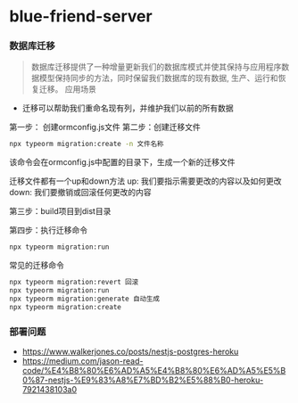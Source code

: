# blue-friend-server



### 数据库迁移
> 数据库迁移提供了一种增量更新我们的数据库模式并使其保持与应用程序数据模型保持同步的方法，同时保留我们数据库的现有数据, 生产、运行和恢复迁移。
应用场景
- 迁移可以帮助我们重命名现有列，并维护我们以前的所有数据

第一步： 创建ormconfig.js文件
第二步：创建迁移文件

``` bash
npx typeorm migration:create -n 文件名称
```
该命令会在ormconfig.js中配置的目录下，生成一个新的迁移文件

迁移文件都有一个up和down方法
up: 我们要指示需要更改的内容以及如何更改
down: 我们要撤销或回滚任何更改的内容

第三步：build项目到dist目录

第四步：执行迁移命令

``` bash
npx typeorm migration:run
```

常见的迁移命令

``` bash
npx typeorm migration:revert 回滚
npx typeorm migration:run
npx typeorm migration:generate 自动生成
npx typeorm migration:create  
```


### 部署问题
- https://www.walkerjones.co/posts/nestjs-postgres-heroku
- https://medium.com/jason-read-code/%E4%B8%80%E6%AD%A5%E4%B8%80%E6%AD%A5%E5%B0%87-nestjs-%E9%83%A8%E7%BD%B2%E5%88%B0-heroku-7921438103a0